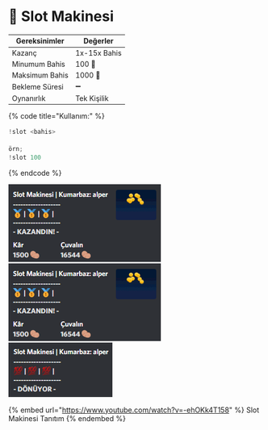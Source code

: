 # 🎰 Slot Makinesi

| Gereksinimler  | Değerler     |
| -------------- | ------------ |
| Kazanç         | 1x-15x Bahis |
| Minumum Bahis  | 100 🥔       |
| Maksimum Bahis | 1000 🥔      |
| Bekleme Süresi | ➖            |
| Oynanırlık     | Tek Kişilik  |

{% code title="Kullanım:" %}
```scala
!slot <bahis>

örn;
!slot 100
```
{% endcode %}

![](<../../.gitbook/assets/image (2).png>)![](<../../.gitbook/assets/image (36).png>)![](<../../.gitbook/assets/image (4).png>)

{% embed url="https://www.youtube.com/watch?v=-ehOKk4T158" %}
Slot Makinesi Tanıtım
{% endembed %}
